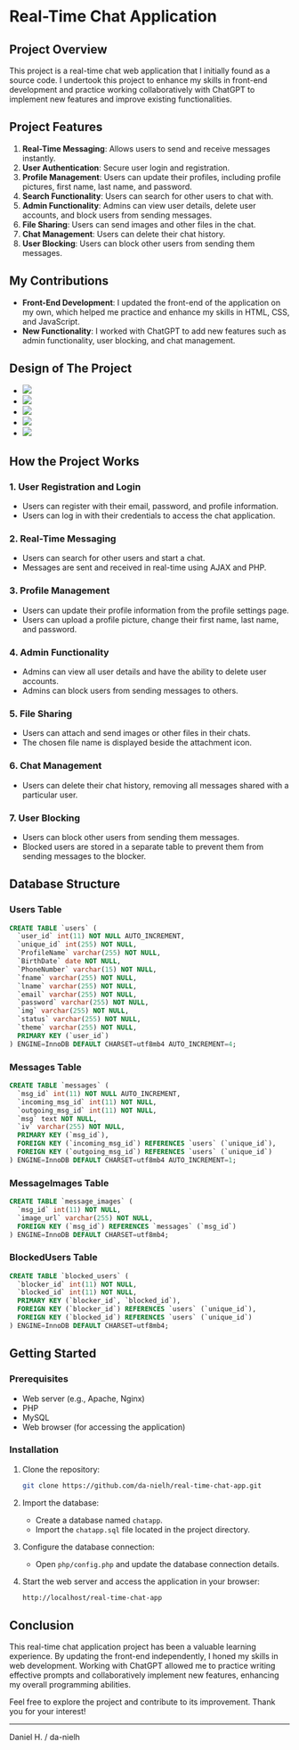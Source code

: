 # Real-Time Chat Application

## Project Overview

This project is a real-time chat web application that I initially found as a source code. I undertook this project to enhance my skills in front-end development and practice working collaboratively with ChatGPT to implement new features and improve existing functionalities.

## Project Features

1. **Real-Time Messaging**: Allows users to send and receive messages instantly.
2. **User Authentication**: Secure user login and registration.
3. **Profile Management**: Users can update their profiles, including profile pictures, first name, last name, and password.
4. **Search Functionality**: Users can search for other users to chat with.
5. **Admin Functionality**: Admins can view user details, delete user accounts, and block users from sending messages.
6. **File Sharing**: Users can send images and other files in the chat.
7. **Chat Management**: Users can delete their chat history.
8. **User Blocking**: Users can block other users from sending them messages.

## My Contributions

- **Front-End Development**: I updated the front-end of the application on my own, which helped me practice and enhance my skills in HTML, CSS, and JavaScript.
- **New Functionality**: I worked with ChatGPT to add new features such as admin functionality, user blocking, and chat management.

## Design of The Project

- ![](<ui/Screenshot%20(264).png>)
- ![](<ui/Screenshot%20(265).png>)
- ![](<ui/Screenshot%20(266).png>)
- ![](<ui/Screenshot%20(267).png>)
- ![](<ui/Screenshot%20(268).png>)

## How the Project Works

### 1. User Registration and Login

- Users can register with their email, password, and profile information.
- Users can log in with their credentials to access the chat application.

### 2. Real-Time Messaging

- Users can search for other users and start a chat.
- Messages are sent and received in real-time using AJAX and PHP.

### 3. Profile Management

- Users can update their profile information from the profile settings page.
- Users can upload a profile picture, change their first name, last name, and password.

### 4. Admin Functionality

- Admins can view all user details and have the ability to delete user accounts.
- Admins can block users from sending messages to others.

### 5. File Sharing

- Users can attach and send images or other files in their chats.
- The chosen file name is displayed beside the attachment icon.

### 6. Chat Management

- Users can delete their chat history, removing all messages shared with a particular user.

### 7. User Blocking

- Users can block other users from sending them messages.
- Blocked users are stored in a separate table to prevent them from sending messages to the blocker.

## Database Structure

### Users Table

```sql
CREATE TABLE `users` (
  `user_id` int(11) NOT NULL AUTO_INCREMENT,
  `unique_id` int(255) NOT NULL,
  `ProfileName` varchar(255) NOT NULL,
  `BirthDate` date NOT NULL,
  `PhoneNumber` varchar(15) NOT NULL,
  `fname` varchar(255) NOT NULL,
  `lname` varchar(255) NOT NULL,
  `email` varchar(255) NOT NULL,
  `password` varchar(255) NOT NULL,
  `img` varchar(255) NOT NULL,
  `status` varchar(255) NOT NULL,
  `theme` varchar(255) NOT NULL,
  PRIMARY KEY (`user_id`)
) ENGINE=InnoDB DEFAULT CHARSET=utf8mb4 AUTO_INCREMENT=4;
```

### Messages Table

```sql
CREATE TABLE `messages` (
  `msg_id` int(11) NOT NULL AUTO_INCREMENT,
  `incoming_msg_id` int(11) NOT NULL,
  `outgoing_msg_id` int(11) NOT NULL,
  `msg` text NOT NULL,
  `iv` varchar(255) NOT NULL,
  PRIMARY KEY (`msg_id`),
  FOREIGN KEY (`incoming_msg_id`) REFERENCES `users` (`unique_id`),
  FOREIGN KEY (`outgoing_msg_id`) REFERENCES `users` (`unique_id`)
) ENGINE=InnoDB DEFAULT CHARSET=utf8mb4 AUTO_INCREMENT=1;
```

### MessageImages Table

```sql
CREATE TABLE `message_images` (
  `msg_id` int(11) NOT NULL,
  `image_url` varchar(255) NOT NULL,
  FOREIGN KEY (`msg_id`) REFERENCES `messages` (`msg_id`)
) ENGINE=InnoDB DEFAULT CHARSET=utf8mb4;
```

### BlockedUsers Table

```sql
CREATE TABLE `blocked_users` (
  `blocker_id` int(11) NOT NULL,
  `blocked_id` int(11) NOT NULL,
  PRIMARY KEY (`blocker_id`, `blocked_id`),
  FOREIGN KEY (`blocker_id`) REFERENCES `users` (`unique_id`),
  FOREIGN KEY (`blocked_id`) REFERENCES `users` (`unique_id`)
) ENGINE=InnoDB DEFAULT CHARSET=utf8mb4;
```

## Getting Started

### Prerequisites

- Web server (e.g., Apache, Nginx)
- PHP
- MySQL
- Web browser (for accessing the application)

### Installation

1. Clone the repository:
   ```bash
   git clone https://github.com/da-nielh/real-time-chat-app.git
   ```
2. Import the database:

   - Create a database named `chatapp`.
   - Import the `chatapp.sql` file located in the project directory.

3. Configure the database connection:

   - Open `php/config.php` and update the database connection details.

4. Start the web server and access the application in your browser:
   ```bash
   http://localhost/real-time-chat-app
   ```

## Conclusion

This real-time chat application project has been a valuable learning experience. By updating the front-end independently, I honed my skills in web development. Working with ChatGPT allowed me to practice writing effective prompts and collaboratively implement new features, enhancing my overall programming abilities.

Feel free to explore the project and contribute to its improvement. Thank you for your interest!

---

Daniel H. / da-nielh
